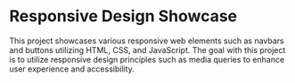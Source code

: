 # Responsive Design Showcase

This project showcases various responsive web elements such as navbars and buttons utilizing HTML, CSS, and JavaScript. The goal with this project is to utilize responsive design principles such as media queries to enhance user experience and accessibility.

